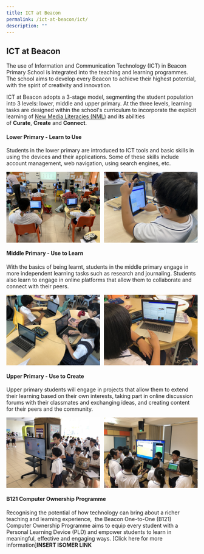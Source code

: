 ```yaml
---
title: ICT at Beacon
permalink: /ict-at-beacon/ict/
description: ""
---
```

## ICT at Beacon

The use of Information and Communication Technology (ICT) in Beacon Primary School is integrated into the teaching and learning programmes. The school aims to develop every Beacon to achieve their highest potential, with the spirit of creativity and innovation.

ICT at Beacon adopts a 3-stage model, segmenting the student population into 3 levels: lower, middle and upper primary. At the three levels, learning tasks are designed within the school's curriculum to incorporate the explicit learning of [New Media Literacies (NML)](/ict-at-beacon/nml/) and its abilities of **Curate**, **Create** and **Connect**.

#### Lower Primary - Learn to Use

Students in the lower primary are introduced to ICT tools and basic skills in using the devices and their applications. Some of these skills include account management, web navigation, using search engines, etc.

<img src="/images/IMG_6217.jpeg" style="width:49%" align=left>
<img src="/images/IMG_6218.jpeg" style="width:49%" align=right>
<br clear="left">

#### Middle Primary - Use to Learn  

With the basics of being learnt, students in the middle primary engage in more independent learning tasks such as research and journaling. Students also learn to engage in online platforms that allow them to collaborate and connect with their peers.

<img src="/images/IMG_6695.jpeg" style="width:49%" align=left>
<img src="/images/IMG_7716.jpeg" style="width:49%" align=right>
<br clear="left">

#### Upper Primary - Use to Create

Upper primary students will engage in projects that allow them to extend their learning based on their own interests, taking part in online discussion forums with their classmates and exchanging ideas, and creating content for their peers and the community.

<img src="/images/IMG_3165.jpeg" style="width:49%" align=left>
<img src="/images/IMG_7592.jpeg" style="width:49%" align=right>
<br clear="left">

#### B121 Computer Ownership Programme

Recognising the potential of how technology can bring about a richer teaching and learning experience,  the Beacon One-to-One (B121) Computer Ownership Programme aims to equip every student with a Personal Learning Device (PLD) and empower students to learn in meaningful, effective and engaging ways. [Click here for more information]**INSERT ISOMER LINK**